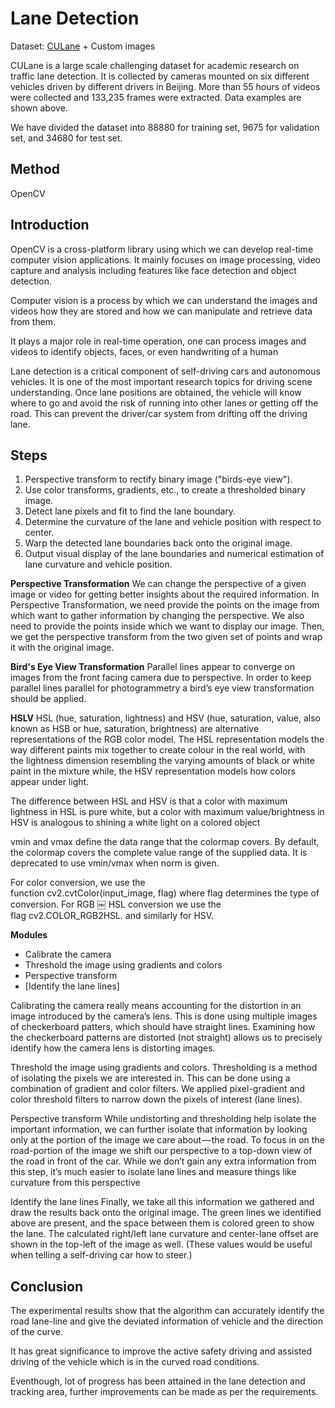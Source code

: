 # Lane Detection
Dataset: [CULane](https://arxiv.org/pdf/1712.06080.pdf) + Custom images

CULane is a large scale challenging dataset for academic research on traffic lane detection. It is collected by cameras mounted on six different vehicles driven by different drivers in Beijing. More than 55 hours of videos were collected and 133,235 frames were extracted. Data examples are shown above.

We have divided the dataset into 88880 for training set, 9675 for validation set, and 34680 for test set.

## Method
OpenCV

## Introduction
OpenCV is a cross-platform library using which we can develop real-time computer vision applications. It mainly focuses on image processing, video capture and analysis including features like face detection and object detection.

Computer vision is a process by which we can understand the images and videos how they are stored and how we can manipulate and retrieve data from them.

It plays a major role in real-time operation, one can process images and videos to identify objects, faces, or even handwriting of a human

Lane detection is a critical component of self-driving cars and autonomous vehicles. It is one of the most important research topics for driving scene understanding. Once lane positions are obtained, the vehicle will know where to go and avoid the risk of running into other lanes or getting off the road. This can prevent the driver/car system from drifting off the driving lane.

## Steps
1. Perspective transform to rectify binary image ("birds-eye view").
2. Use color transforms, gradients, etc., to create a thresholded binary image.
3. Detect lane pixels and fit to find the lane boundary.
4. Determine the curvature of the lane and vehicle position with respect to center.
5. Warp the detected lane boundaries back onto the original image.
6. Output visual display of the lane boundaries and numerical estimation of lane curvature and vehicle position.

**Perspective Transformation**
We can change the perspective of a given image or video for getting better insights about the required information. In Perspective Transformation, we need provide the points on the image from which want to gather information by changing the perspective. We also need to provide the points inside which we want to display our image. Then, we get the perspective transform from the two given set of points and wrap it with the original image.

**Bird's Eye View Transformation**
Parallel lines appear to converge on images from the front facing camera due to perspective. In order to keep parallel lines parallel for photogrammetry a bird’s eye view transformation should be applied.

**HSLV**
HSL (hue, saturation, lightness) and HSV (hue, saturation, value, also known as HSB or hue, saturation, brightness) are alternative representations of the RGB color model. The HSL representation models the way different paints mix together to create colour in the real world, with the lightness dimension resembling the varying amounts of black or white paint in the mixture while, the HSV representation models how colors appear under light. 

The difference between HSL and HSV is that a color with maximum lightness in HSL is pure white, but a color with maximum value/brightness in HSV is analogous to shining a white light on a colored object

vmin and vmax define the data range that the colormap covers. By default, the colormap covers the complete value range of the supplied data. It is deprecated to use vmin/vmax when norm is given.

For color conversion, we use the function cv2.cvtColor(input_image, flag) where flag determines the type of conversion.
For RGB ￼ HSL conversion we use the flag cv2.COLOR_RGB2HSL. and similarly for HSV.

**Modules** 
- Calibrate the camera 
- Threshold the image using gradients and colors 
- Perspective transform 
- [Identify the lane lines]

Calibrating the camera really means accounting for the distortion in an image introduced by the camera’s lens. This is done using multiple images of checkerboard patters, which should have straight lines. Examining how the checkerboard patterns are distorted (not straight) allows us to precisely identify how the camera lens is distorting images.

Threshold the image using gradients and colors. Thresholding is a method of isolating the pixels we are interested in. This can be done using a combination of gradient and color filters. We applied pixel-gradient and color threshold filters to narrow down the pixels of interest (lane lines).

Perspective transform 
While undistorting and thresholding help isolate the important information, we can further isolate that information by looking only at the portion of the image we care about — the road. To focus in on the road-portion of the image we shift our perspective to a top-down view of the road in front of the car. While we don’t gain any extra information from this step, it’s much easier to isolate lane lines and measure things like curvature from this perspective

Identify the lane lines 
Finally, we take all this information we gathered and draw the results back onto the original image. 
The green lines we identified above are present, and the space between them is colored green to show the lane. The calculated right/left lane curvature and center-lane offset are shown in the top-left of the image as well. (These values would be useful when telling a self-driving car how to steer.)

## Conclusion
The experimental results show that the algorithm can accurately identify the road lane-line and give the deviated
information of vehicle and the direction of the curve. 


It has great significance to improve the active safety driving
and assisted driving of the vehicle which is in the curved road conditions. 

Eventhough, lot of progress has been
attained in the lane detection and tracking area, further improvements can be made as per the requirements.
